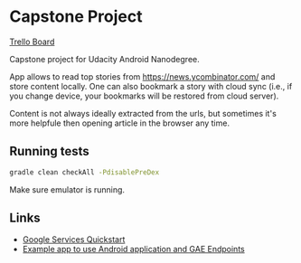 # Capstone Project

[Trello Board](https://trello.com/b/BPasjtiY)

Capstone project for Udacity Android Nanodegree.

App allows to read top stories from https://news.ycombinator.com/ and store content locally. One can also bookmark a story with cloud sync (i.e., if you change device, your bookmarks will be restored from cloud server).

Content is not always ideally extracted from the urls, but sometimes it's more helpfule then opening article in the browser any time.

## Running tests

```bash
gradle clean checkAll -PdisablePreDex
```

Make sure emulator is running.

## Links

- [Google Services Quickstart](https://github.com/googlesamples/google-services)
- [Example app to use Android application and GAE Endpoints](https://github.com/udacity/conference-central-android-app)

